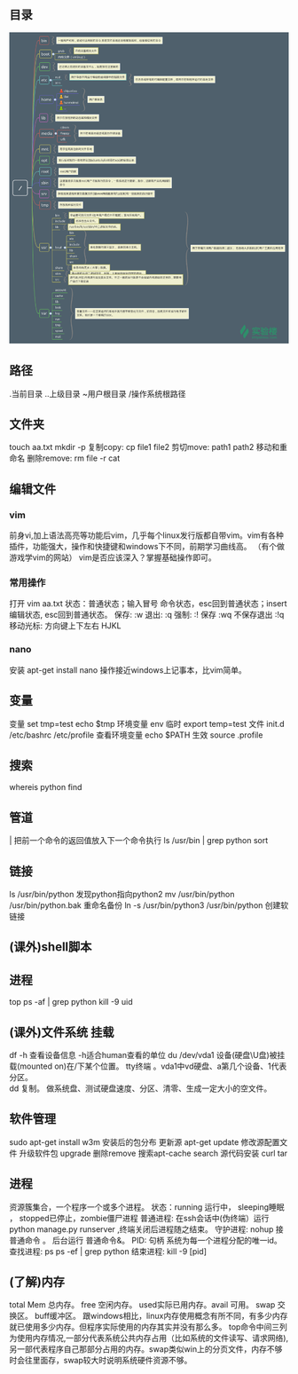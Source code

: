 ## 目录
![](3目录结构.png)
## 路径
.当前目录  ..上级目录  ~用户根目录  /操作系统根路径
## 文件夹
touch aa.txt
mkdir  -p
复制copy: cp file1 file2
剪切move: path1 path2  移动和重命名
删除remove: rm file
-r
cat

## 编辑文件
### vim
前身vi,加上语法高亮等功能后vim，几乎每个linux发行版都自带vim。vim有各种插件，功能强大，操作和快捷键和windows下不同，前期学习曲线高。
（有个做游戏学vim的网站）
vim是否应该深入？掌握基础操作即可。
### 常用操作
打开 vim aa.txt
状态：普通状态；输入冒号 命令状态，esc回到普通状态；insert 编辑状态, esc回到普通状态。
保存:  :w
退出:  :q
强制:  :!
保存   :wq      不保存退出 :!q
移动光标: 方向键上下左右  HJKL
### nano
安装 apt-get install nano
操作接近windows上记事本，比vim简单。

## 变量
变量 set tmp=test   echo $tmp
环境变量 env
临时 export temp=test
文件 init.d /etc/bashrc  /etc/profile
查看环境变量 echo $PATH
生效 source .profile

## 搜索
whereis python
find

## 管道
|  把前一个命令的返回值放入下一个命令执行
ls /usr/bin | grep python
sort

## 链接
ls /usr/bin/python   发现python指向python2
mv /usr/bin/python /usr/bin/python.bak 重命名备份
ln  -s  /usr/bin/python3  /usr/bin/python  创建软链接

## (课外)shell脚本

## 进程
top
ps -af | grep python
kill -9 uid

## (课外)文件系统 挂载
df -h 查看设备信息    -h适合human查看的单位
du
/dev/vda1    设备(硬盘\U盘)被挂载(mounted on)在/下某个位置。 tty终端 。vda1中vd硬盘、a第几个设备、1代表分区。  
dd  复制。 做系统盘、测试硬盘速度、分区、清零、生成一定大小的空文件。

## 软件管理
sudo apt-get install w3m   安装后的包分布
更新源 apt-get update   修改源配置文件
升级软件包 upgrade    删除remove
搜索apt-cache search
源代码安装 curl tar




## 进程
资源簇集合，一个程序一个或多个进程。
状态：running 运行中， sleeping睡眠 ， stopped已停止，zombie僵尸进程
普通进程: 在ssh会话中(伪终端）运行python manage.py runserver ,终端关闭后进程随之结束。
守护进程: nohup  接普通命令    。 后台运行  普通命令&。
PID: 句柄 系统为每一个进程分配的唯一id。
查找进程: ps      ps -ef | grep python
结束进程: kill -9 [pid]
## (了解)内存
total Mem 总内存。 free 空闲内存。 used实际已用内存。avail 可用。
swap 交换区。 buff缓冲区。
跟windows相比，linux内存使用概念有所不同，有多少内存就已使用多少内存。但程序实际使用的内存其实并没有那么多。
top命令中间三列为使用内存情况,一部分代表系统公共内存占用（比如系统的文件读写、请求网络),另一部代表程序自己那部分占用的内存。swap类似win上的分页文件，内存不够时会往里面存，swap较大时说明系统硬件资源不够。







